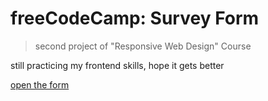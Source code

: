 # freeCodeCamp: Survey Form

> second project of "Responsive Web Design" Course

still practicing my frontend skills, hope it gets better

[open the form](https://shahwan42.github.io/fcc-survey-form/form.html)
